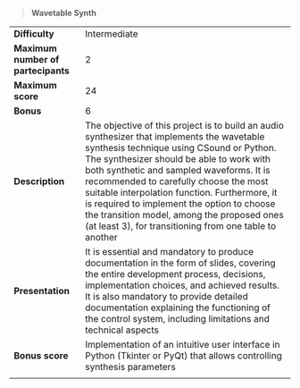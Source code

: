> **Wavetable Synth**  

|||
| :--------- | :--------- |
| **Difficulty** | Intermediate |
| **Maximum number of partecipants**| 2 |
| **Maximum score**| 24 |
| **Bonus** | 6 |
| **Description** | The objective of this project is to build an audio synthesizer that implements the wavetable synthesis technique using CSound or Python. The synthesizer should be able to work with both synthetic and sampled waveforms. It is recommended to carefully choose the most suitable interpolation function. Furthermore, it is required to implement the option to choose the transition model, among the proposed ones (at least 3), for transitioning from one table to another |
| **Presentation** | It is essential and mandatory to produce documentation in the form of slides, covering the entire development process, decisions, implementation choices, and achieved results. It is also mandatory to provide detailed documentation explaining the functioning of the control system, including limitations and technical aspects |
| **Bonus score** | Implementation of an intuitive user interface in Python (Tkinter or PyQt) that allows controlling synthesis parameters |
|||
